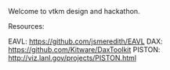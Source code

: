 Welcome to vtkm design and hackathon.

Resources:

EAVL: https://github.com/jsmeredith/EAVL
DAX: https://github.com/Kitware/DaxToolkit
PISTON: http://viz.lanl.gov/projects/PISTON.html

